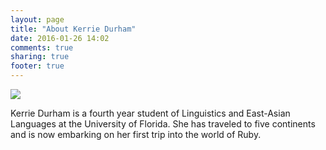 ```yaml
---
layout: page
title: "About Kerrie Durham"
date: 2016-01-26 14:02
comments: true
sharing: true
footer: true
---
```


<img src="http://i.imgur.com/bnir9zv.png" />

Kerrie Durham is a fourth year student of Linguistics and East-Asian Languages at the University of Florida. She has traveled to five continents and is now embarking on her first trip into the world of Ruby. 